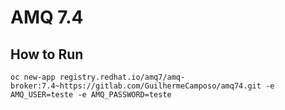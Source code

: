 # AMQ 7.4

## How to Run

    oc new-app registry.redhat.io/amq7/amq-broker:7.4~https://gitlab.com/GuilhermeCamposo/amq74.git -e AMQ_USER=teste -e AMQ_PASSWORD=teste
